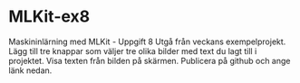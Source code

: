 # MLKit-ex8
Maskininlärning med MLKit - Uppgift 8
Utgå från veckans exempelprojekt. Lägg till tre knappar som väljer tre olika bilder med text du lagt till i projektet. Visa texten från bilden på skärmen.
Publicera på github och ange länk nedan.
